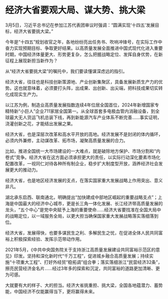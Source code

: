 # 经济大省要观大局、谋大势、挑大梁

3月5日，习近平总书记在参加江苏代表团审议时强调：“圆满实现‘十四五’发展目标，经济大省要挑大梁。”

今年是“十四五”规划收官之年，各地纷纷亮出任务书、吹响冲锋号，在实际工作中奋力实现预期目标、争取更好结果。以高质量发展全面推进中国式现代化进入重要时期，中国经济体量更大、形势更复杂，怎么把握战略定位、发挥自身优势，在新征程上展现新担当新作为？

从“经济大省要挑大梁”的嘱托中，我们要读懂谋深虑远的指引。

经济大省，往往也是科技创新策源地、产业创新集聚区，具备发展新质生产力的优势。这也就意味着，必须要打头阵，出成果、出创新、出尖端，把科技成果切实转化成现实生产力。

以江苏为例，制造业高质量发展指数连续4年位居全国首位，2024年新增国家专精特新“小巨人”企业711家居全国第一。从全球首套多电极血管内消融设备，到全球最大无人货运飞机总装下线，再到新能源汽车产业体系不断完善……事实证明，浇灌创新之花，才能结出发展之果。

经济大省，也是深层次改革和高水平开放的高地。经济发展不是封闭的体内循环，必须内外兼修，主动谋改革、拓市场，凝聚高质量发展的合力。

比如，推进全国统一大市场建设的一大难点，就是破除地方保护、市场分割和“内卷式”竞争。经济大省在这方面必须承担更大的责任，以实际行动深化要素市场化配置改革，一视同仁对待各种所有制企业，稳步扩大制度型开放，涵养经济社会发展更大的推动力。

经济大省，也是地区经济发展的支点，在落实国家重大发展战略上作用突出、意义非凡。

湖北承东启西、联南通北，明确提出“加快建成中部地区崛起的重要战略支点”；上海是中国最大的经济中心城市，更是长三角一体化发展、长江经济带高质量发展的龙头，“五个中心”是党中央赋予上海的重要使命……经济大省要找准在全国大局中的战略定位，以一域服务全局，以更大担当确保国家重大发展战略落实落细落到位。

经济大省，发展得快，也要多谋民生之利、多解民生之忧，在促进全体人民共同富裕上积极探索经验、发挥示范带动作用。

2021年5月，《中共中央国务院关于支持浙江高质量发展建设共同富裕示范区的意见》印发。坚持和深化新时代“千万工程”，促进城乡融合高质量发展；持续实施“十项重大工程”、打好外经贸“稳拓调”组合拳；落实落细浙江“民营经济32条”，擦亮民营经济金名片……经过3年多的探索和沉淀，共同富裕的道路更加清晰、更为可感。

大就要有大的样子、大的担当。经济大省挑重担、挑大梁，全国各地蕴潜力、蓄势能，中国经济不仅能赢得当下，更将赢得未来。
